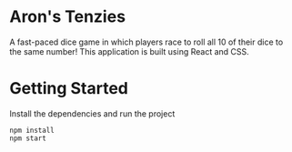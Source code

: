 # Aron's Tenzies

A fast-paced dice game in which players race to roll all 10 of their dice to the same number!
This application is built using React and CSS.

# Getting Started

Install the dependencies and run the project

```
npm install
npm start
```
